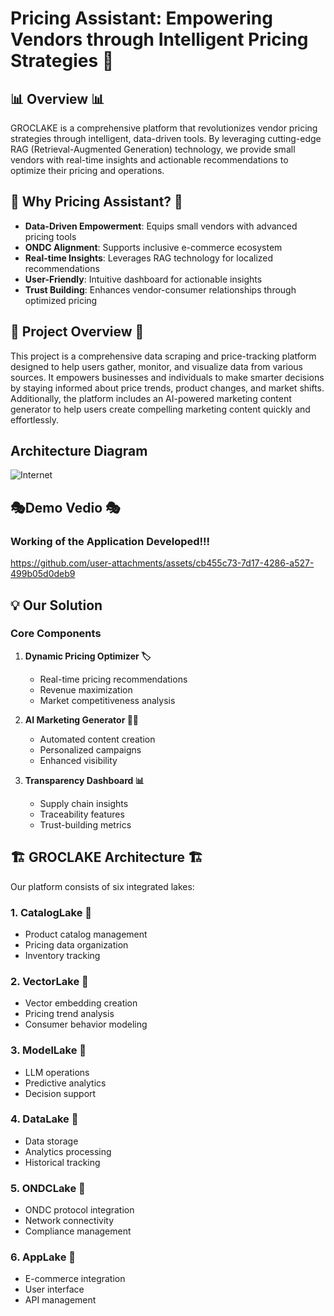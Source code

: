 # Pricing Assistant: Empowering Vendors through Intelligent Pricing Strategies 🚀

## 📊 Overview 📊

GROCLAKE is a comprehensive platform that revolutionizes vendor pricing strategies through intelligent, data-driven tools. By leveraging cutting-edge RAG (Retrieval-Augmented Generation) technology, we provide small vendors with real-time insights and actionable recommendations to optimize their pricing and operations.

## 🎯 Why Pricing Assistant? 🎯

- **Data-Driven Empowerment**: Equips small vendors with advanced pricing tools
- **ONDC Alignment**: Supports inclusive e-commerce ecosystem
- **Real-time Insights**: Leverages RAG technology for localized recommendations
- **User-Friendly**: Intuitive dashboard for actionable insights
- **Trust Building**: Enhances vendor-consumer relationships through optimized pricing


## 🎲 Project Overview 🎲

This project is a comprehensive data scraping and price-tracking platform designed to help users gather, monitor, and visualize data from various sources. It empowers businesses and individuals to make smarter decisions by staying informed about price trends, product changes, and market shifts. Additionally, the platform includes an AI-powered marketing content generator to help users create compelling marketing content quickly and effortlessly.

## Architecture Diagram
![Internet](https://github.com/user-attachments/assets/476f7002-a535-4917-b100-15aba3278d6f)



## 🎭Demo Vedio 🎭

### Working of the Application Developed!!!

https://github.com/user-attachments/assets/cb455c73-7d17-4286-a527-499b05d0deb9



## 💡 Our Solution 

### Core Components

1. **Dynamic Pricing Optimizer  🏷️**
   - Real-time pricing recommendations
   - Revenue maximization
   - Market competitiveness analysis

3. **AI Marketing Generator  👨‍🎨**
   - Automated content creation
   - Personalized campaigns
   - Enhanced visibility

4. **Transparency Dashboard 📊**
   - Supply chain insights
   - Traceability features
   - Trust-building metrics

## 🏗️ GROCLAKE Architecture 🏗️

Our platform consists of six integrated lakes:

### 1. CatalogLake 🤯
- Product catalog management
- Pricing data organization
- Inventory tracking

### 2. VectorLake 🤯
- Vector embedding creation
- Pricing trend analysis
- Consumer behavior modeling

### 3. ModelLake 🤯
- LLM operations
- Predictive analytics
- Decision support

### 4. DataLake 🤯
- Data storage
- Analytics processing
- Historical tracking

### 5. ONDCLake 🤯
- ONDC protocol integration
- Network connectivity
- Compliance management

### 6. AppLake 🤯
- E-commerce integration
- User interface
- API management

